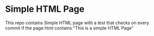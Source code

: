 # Simple HTML Page
This repo contains Simple HTML page with a test that checks on every commit if the page.html contains "This is a simple HTML Page"
